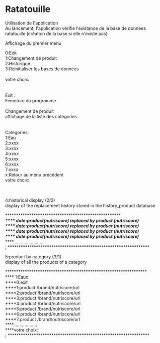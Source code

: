 # Ratatouille

Utilisation de l'application<br/>
Au lancement, l'application vérifie l'existance de la base de données ratatouille (création de la base si elle n'existe pas)<br/>

Affichage du premier menu<br/>

0:Exit   <br/>
1:Changement de produit<br/>
2:Historique<br/>
3:Réinitialiser les bases de données<br/>
<br/>
votre choix:<br/>
<br/>
<br/>
Exit :<br/>
Femeture du programme
<br/>
<br/>
Changement de produit<br/>
affichage de la liste des categories<br/>
<br/>
<br/>
Categories:<br/>
1:Eau<br/>
2:xxxx<br/>
3:xxxx<br/>
4:xxxx<br/>
5:xxxx<br/>
6:xxxx<br/>
7:xxxx<br/>
x:Retour au menu précédent
<br/>
votre choix:<br/>
<br/>
<br/>

4:historical display (2/2)<br/>
display of the replacement history stored in the history_product database<br/>

*****************************************************************<br/>
**** date:product(nutriscore) replaced by product (nutriscore)***<br/>
**** date:product(nutriscore) replaced by product (nutriscore)***<br/>
**** date:product(nutriscore) replaced by product (nutriscore)***<br/>
**** date:product(nutriscore) replaced by product (nutriscore)***<br/>
****.........................<br/>;
*****************************************************************<br/>

5:product by category (3/1)<br/>
display of all the products of a category<br/>

*****************************************************************<br/>
****     1:Eaux<br/>
****0:exit<br/>
****1:product /brand/nutriscore/url<br/>
****2:product /brand/nutriscore/url<br/>
****3:product /brand/nutriscore/url<br/>
****4:product /brand/nutriscore/url<br/>
****5:product /brand/nutriscore/url<br/>
****6:product /brand/nutriscore/url<br/>
****7:product /brand/nutriscore/url<br/>
****...................<br/>
****votre choix:<br/>;
*****************************************************************<br/>

